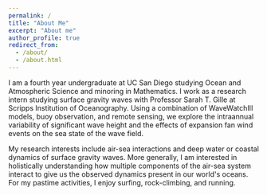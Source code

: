 ```yaml
---
permalink: /
title: "About Me"
excerpt: "About me"
author_profile: true
redirect_from: 
  - /about/
  - /about.html
---
```

I am a fourth year undergraduate at UC San Diego studying Ocean and Atmospheric Science and minoring in Mathematics. I work as a research intern studying surface gravity waves with Professor Sarah T. Gille at Scripps Institution of Oceanography. Using a combination of WaveWatchIII models, buoy observation, and remote sensing, we explore the intraannual variability of significant wave height and the effects of expansion fan wind events on the sea state of the wave field. 

My research interests include air-sea interactions and deep water or coastal dynamics of surface gravity waves. More generally, I am interested in holistically understanding how multiple components of the air-sea system interact to give us the observed dynamics present in our world's oceans. For my pastime activities, I enjoy surfing, rock-climbing, and running.    
